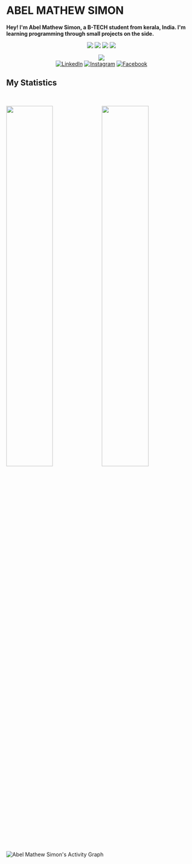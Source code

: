 <div text-align: center;
    font-size: 50px;
            background: linear-gradient(to left,
                    rgb(233, 17, 233),
                    indigo,
                    blue,
                    rgb(0, 189, 148),
                    yellow,
                    rgb(255, 17, 0),
                    red);
            -webkit-background-clip: text;
            color: transparent;>
<h1>
<b>ABEL MATHEW SIMON</b>
  </h1>
  </div>
  <b>Hey! I'm Abel Mathew Simon, a B-TECH student from kerala, India. I'm learning programming through small projects  on the side.</b>
  <br>
  
  <p>
  <div align="center">
    <img src="https://img.shields.io/badge/-HTML-c58545?style=for-the-badge&logo=html5&logoColor=c58545&labelColor=282828">
    <img src="https://img.shields.io/badge/-CSS-d1a01f?style=for-the-badge&logo=css3&logoColor=d1a01f&labelColor=282828">
    <img src="https://img.shields.io/badge/-Python-98b982?style=for-the-badge&logo=python&logoColor=98b982&labelColor=282828">
    <img src="https://img.shields.io/badge/-Java-98b982?style=for-the-badge&logo=python&logoColor=98b982&labelColor=282828">
  </div>
  </p>
  

  <div align="center">
    <a href="https://open.spotify.com/user/ve7z9d2i1nc30phzyats60uim?si=df15196d58034285">
      <img src="https://readme-spotify-tingz.vercel.app/api/now-playing">
    </a>
  </div>
  
<div align="center">
<a href="https://www.linkedin.com/in/abel-mathew-simon-b64a1a205/?lipi=urn%3Ali%3Apage%3Ad_flagship3_feed%3BySTb6DYYTDO7Z2IRUPgSgA%3D%3D" target="_blank"><img src="https://img.shields.io/badge/LinkedIn-%230077B5.svg?&style=flat-square&logo=linkedin&logoColor=white" alt="LinkedIn"></a>
<a href="https://www.instagram.com/mistake_manager_07_/" target="_blank"><img src="https://img.shields.io/badge/Instagram-%23E4405F.svg?&style=flat-square&logo=instagram&logoColor=white" alt="Instagram"></a>
<a href="https://m.facebook.com/abel.mathewsimon" target="_blank"><img src="https://img.shields.io/badge/Facebook-%231877F2.svg?&style=flat-square&logo=facebook&logoColor=white" alt="Facebook"></a>
</a>
  </div>

  ## My Statistics
  
  <br/>
  <p align="left">
    <img width="49.5%" src="https://github-readme-stats.vercel.app/api?username=abelmathew07&show_icons=true&theme=gruvbox&hide_border=true" />
      <img width="49.5%" src="https://github-readme-streak-stats.herokuapp.com/?user=abelmathew07&theme=gruvbox&hide_border=true" />
    </a>
  </p>
  <br>
  
  ![Abel Mathew Simon's Activity Graph](https://activity-graph.herokuapp.com/graph?username=abelmathew07&custom_title=abelmathew07's%20Contribution%20Graph&theme=gruvbox&bg_color=282828&hide_border=true&line=d1a01f&point=c58545)
